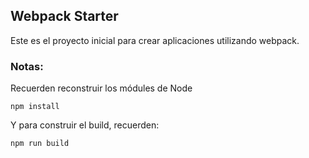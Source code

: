 ## Webpack Starter

Este es el proyecto inicial para crear aplicaciones utilizando webpack.

### Notas:
Recuerden reconstruir los módules de Node
```
npm install
```

Y para construir el build, recuerden: 
```
npm run build
```